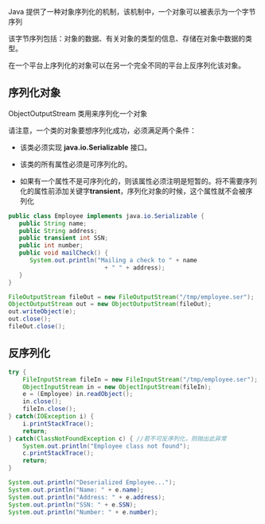 Java 提供了一种对象序列化的机制，该机制中，一个对象可以被表示为一个字节序列

该字节序列包括：对象的数据、有关对象的类型的信息、存储在对象中数据的类型。

在一个平台上序列化的对象可以在另一个完全不同的平台上反序列化该对象。

## 序列化对象

ObjectOutputStream 类用来序列化一个对象

请注意，一个类的对象要想序列化成功，必须满足两个条件：

- 该类必须实现 **java.io.Serializable** 接口。

- 该类的所有属性必须是可序列化的。
- 如果有一个属性不是可序列化的，则该属性必须注明是短暂的。将不需要序列化的属性前添加关键字**transient**，序列化对象的时候，这个属性就不会被序列化

```java
public class Employee implements java.io.Serializable {
   public String name;
   public String address;
   public transient int SSN; 
   public int number;
   public void mailCheck() {
      System.out.println("Mailing a check to " + name
                           + " " + address);
   }
}
```



```java
FileOutputStream fileOut = new FileOutputStream("/tmp/employee.ser");
ObjectOutputStream out = new ObjectOutputStream(fileOut);
out.writeObject(e);
out.close();
fileOut.close();
```

## 反序列化

```java
try {
    FileInputStream fileIn = new FileInputStream("/tmp/employee.ser");
    ObjectInputStream in = new ObjectInputStream(fileIn);
    e = (Employee) in.readObject();
    in.close();
    fileIn.close();
} catch(IOException i) {
    i.printStackTrace();
    return;
} catch(ClassNotFoundException c) { //若不可反序列化，则抛出此异常
    System.out.println("Employee class not found");
    c.printStackTrace();
    return;
}

System.out.println("Deserialized Employee...");
System.out.println("Name: " + e.name);
System.out.println("Address: " + e.address);
System.out.println("SSN: " + e.SSN);
System.out.println("Number: " + e.number);
```

